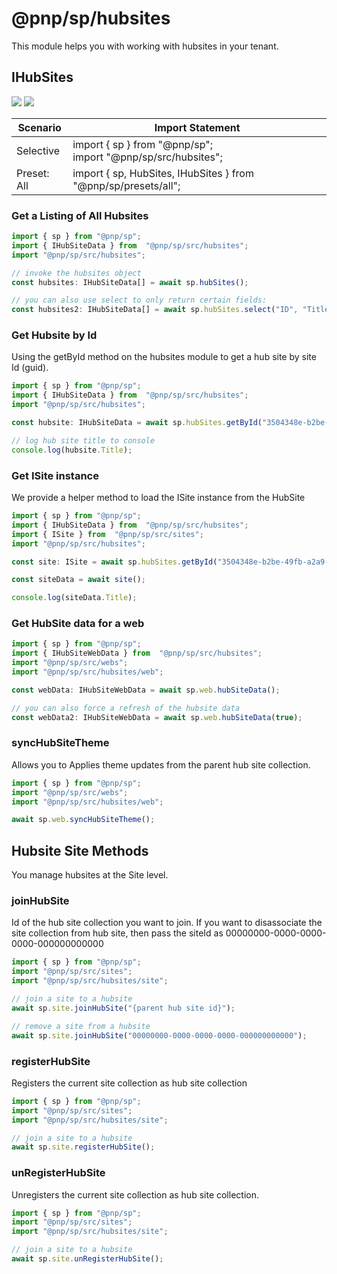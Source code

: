# @pnp/sp/hubsites

This module helps you with working with hubsites in your tenant.

## IHubSites

[![](https://img.shields.io/badge/Invokable-informational.svg)](../concepts/invokable.md) [![](https://img.shields.io/badge/Selective%20Imports-informational.svg)](../concepts/selective-imports.md)

| Scenario    | Import Statement                                                  |
| ----------- | ----------------------------------------------------------------- |
| Selective   | import { sp } from "@pnp/sp";<br />import "@pnp/sp/src/hubsites"; |
| Preset: All | import { sp, HubSites, IHubSites } from "@pnp/sp/presets/all";    |

### Get a Listing of All Hubsites

```TypeScript
import { sp } from "@pnp/sp";
import { IHubSiteData } from  "@pnp/sp/src/hubsites";
import "@pnp/sp/src/hubsites";

// invoke the hubsites object
const hubsites: IHubSiteData[] = await sp.hubSites();

// you can also use select to only return certain fields:
const hubsites2: IHubSiteData[] = await sp.hubSites.select("ID", "Title", "RelatedHubSiteIds")();
```

### Get Hubsite by Id

Using the getById method on the hubsites module to get a hub site by site Id (guid).

```TypeScript
import { sp } from "@pnp/sp";
import { IHubSiteData } from  "@pnp/sp/src/hubsites";
import "@pnp/sp/src/hubsites";

const hubsite: IHubSiteData = await sp.hubSites.getById("3504348e-b2be-49fb-a2a9-2d748db64beb")();

// log hub site title to console
console.log(hubsite.Title);
```

### Get ISite instance

We provide a helper method to load the ISite instance from the HubSite

```TypeScript
import { sp } from "@pnp/sp";
import { IHubSiteData } from  "@pnp/sp/src/hubsites";
import { ISite } from  "@pnp/sp/src/sites";
import "@pnp/sp/src/hubsites";

const site: ISite = await sp.hubSites.getById("3504348e-b2be-49fb-a2a9-2d748db64beb").getSite();

const siteData = await site();

console.log(siteData.Title);
```


### Get HubSite data for a web

```TypeScript
import { sp } from "@pnp/sp";
import { IHubSiteWebData } from  "@pnp/sp/src/hubsites";
import "@pnp/sp/src/webs";
import "@pnp/sp/src/hubsites/web";

const webData: IHubSiteWebData = await sp.web.hubSiteData();

// you can also force a refresh of the hubsite data
const webData2: IHubSiteWebData = await sp.web.hubSiteData(true);
```


### syncHubSiteTheme

Allows you to Applies theme updates from the parent hub site collection.

```TypeScript
import { sp } from "@pnp/sp";
import "@pnp/sp/src/webs";
import "@pnp/sp/src/hubsites/web";

await sp.web.syncHubSiteTheme();
```

## Hubsite Site Methods

You manage hubsites at the Site level.

### joinHubSite

Id of the hub site collection you want to join. If you want to disassociate the site collection from hub site, then pass the siteId as 00000000-0000-0000-0000-000000000000

```TypeScript
import { sp } from "@pnp/sp";
import "@pnp/sp/src/sites";
import "@pnp/sp/src/hubsites/site";

// join a site to a hubsite
await sp.site.joinHubSite("{parent hub site id}");

// remove a site from a hubsite 
await sp.site.joinHubSite("00000000-0000-0000-0000-000000000000");
```

### registerHubSite

Registers the current site collection as hub site collection

```TypeScript
import { sp } from "@pnp/sp";
import "@pnp/sp/src/sites";
import "@pnp/sp/src/hubsites/site";

// join a site to a hubsite
await sp.site.registerHubSite();
```

### unRegisterHubSite

Unregisters the current site collection as hub site collection.

```TypeScript
import { sp } from "@pnp/sp";
import "@pnp/sp/src/sites";
import "@pnp/sp/src/hubsites/site";

// join a site to a hubsite
await sp.site.unRegisterHubSite();
```
